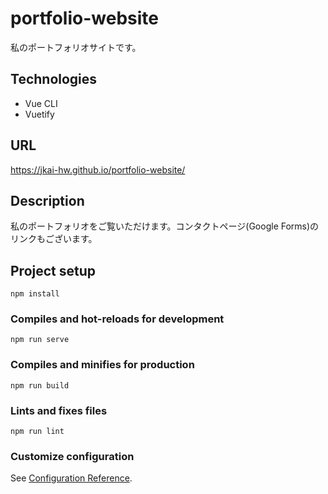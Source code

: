 # portfolio-website
私のポートフォリオサイトです。

## Technologies
- Vue CLI
- Vuetify

## URL
https://jkai-hw.github.io/portfolio-website/

## Description
私のポートフォリオをご覧いただけます。コンタクトページ(Google Forms)のリンクもございます。

## Project setup
```
npm install
```

### Compiles and hot-reloads for development
```
npm run serve
```

### Compiles and minifies for production
```
npm run build
```

### Lints and fixes files
```
npm run lint
```

### Customize configuration
See [Configuration Reference](https://cli.vuejs.org/config/).
